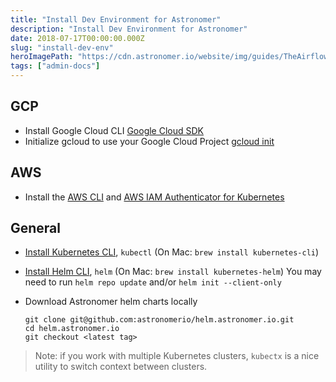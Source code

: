 ```yaml
---
title: "Install Dev Environment for Astronomer"
description: "Install Dev Environment for Astronomer"
date: 2018-07-17T00:00:00.000Z
slug: "install-dev-env"
heroImagePath: "https://cdn.astronomer.io/website/img/guides/TheAirflowUI_preview.png"
tags: ["admin-docs"]
---
```


## GCP

* Install Google Cloud CLI [Google Cloud SDK](https://cloud.google.com/sdk/install)
* Initialize gcloud to use your Google Cloud Project [gcloud init](https://cloud.google.com/sdk/gcloud/reference/init)

## AWS

* Install the [AWS CLI](https://docs.aws.amazon.com/cli/latest/userguide/installing.html) and [AWS IAM Authenticator for Kubernetes](https://docs.aws.amazon.com/eks/latest/userguide/configure-kubectl.html)

## General

* [Install Kubernetes CLI](https://kubernetes.io/docs/tasks/tools/install-kubectl/), `kubectl` (On Mac: `brew install kubernetes-cli`)
* [Install Helm CLI](https://docs.helm.sh/using_helm/#installing-helm), `helm` (On Mac: `brew install kubernetes-helm`)
  You may need to run `helm repo update` and/or `helm init --client-only`
* Download Astronomer helm charts locally

	```shell
	git clone git@github.com:astronomerio/helm.astronomer.io.git
	cd helm.astronomer.io
	git checkout <latest tag>
	```

> Note: if you work with multiple Kubernetes clusters, `kubectx` is a nice utility
to switch context between clusters.
